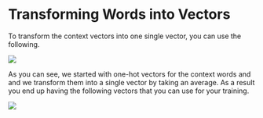 # Transforming Words into Vectors

To transform the context vectors into one single vector, you can use the following. 

![](47PW2XCtQeKz1tlwrTHilw_7f6ae18977bd49608fc6f76490893e88_Screen-Shot-2021-03-29-at-10.47.19-AM.png)

As you can see, we started with one-hot vectors for the context words and and we transform them into a single vector by taking an average. As a result you end up having the following vectors that you can use for your training. 

![](_8tnmwRxT9mLZ5sEca_ZoQ_da23a564385f4daa8832aafd8ce7b048_Screen-Shot-2021-03-29-at-10.50.14-AM.png)